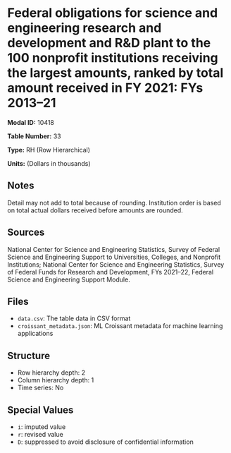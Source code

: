 # Federal obligations for science and engineering research and development and R&D plant to the 100 nonprofit institutions receiving the largest amounts, ranked by total amount received in FY 2021: FYs 2013&#8211;21

**Modal ID:** 10418

**Table Number:** 33

**Type:** RH (Row Hierarchical)

**Units:** (Dollars in thousands)

## Notes

Detail may not add to total because of rounding. Institution order is based on total actual dollars received before amounts are rounded.

## Sources

National Center for Science and Engineering Statistics, Survey of Federal Science and Engineering Support to Universities, Colleges, and Nonprofit Institutions; National Center for Science and Engineering Statistics, Survey of Federal Funds for Research and Development, FYs 2021–22, Federal Science and Engineering Support Module.

## Files

- `data.csv`: The table data in CSV format
- `croissant_metadata.json`: ML Croissant metadata for machine learning applications

## Structure

- Row hierarchy depth: 2
- Column hierarchy depth: 1
- Time series: No

## Special Values

- `i`: imputed value
- `r`: revised value
- `D`: suppressed to avoid disclosure of confidential information
